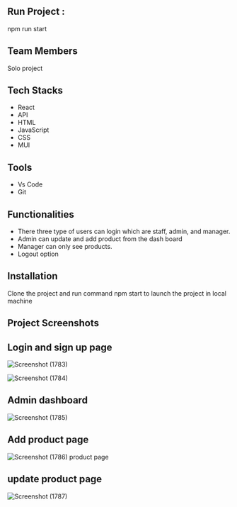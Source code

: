 

## Run Project : 
npm run start

## Team Members
Solo project
 
 ## Tech Stacks
 - React
 - API
 - HTML
 - JavaScript
 - CSS
 - MUI


## Tools

 - Vs Code
 - Git


## Functionalities
- There three type of users can login which are staff, admin, and manager.
- Admin can update and add product from the dash board
- Manager can only see products.
- Logout option


## Installation

Clone the project and  run command  npm start to launch the project in local machine

    
## Project Screenshots

## Login and sign up page 
![Screenshot (1783)](https://user-images.githubusercontent.com/63330022/187888965-d56311ca-b222-467f-9ee0-3cf8ab91efbc.png)

![Screenshot (1784)](https://user-images.githubusercontent.com/63330022/187888979-031c9f9a-110c-4e8a-ad88-7dade85095af.png)

## Admin dashboard
![Screenshot (1785)](https://user-images.githubusercontent.com/63330022/187889048-557b3d35-8294-4dcf-ad91-5830c95040cb.png)

## Add product page
![Screenshot (1786)](https://user-images.githubusercontent.com/63330022/187889099-b583cd16-733a-4c36-ab45-ba8bf77718ab.png)
 product page 

## update product page
![Screenshot (1787)](https://user-images.githubusercontent.com/63330022/187889240-a19614b5-4312-46f0-a074-02d10b160aad.png)







